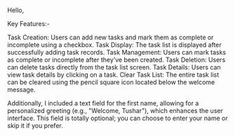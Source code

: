 Hello,

Key Features:-

Task Creation: Users can add new tasks and mark them as complete or incomplete using a checkbox.
Task Display: The task list is displayed after successfully adding task records.
Task Management: Users can mark tasks as complete or incomplete after they’ve been created.
Task Deletion: Users can delete tasks directly from the task list screen.
Task Details: Users can view task details by clicking on a task.
Clear Task List: The entire task list can be cleared using the pencil square icon located below the welcome message.

Additionally, I included a text field for the first name, allowing for a personalized greeting (e.g., "Welcome, Tushar"), which enhances the user interface. This field is totally optional; you can choose to enter your name or skip it if you prefer.
